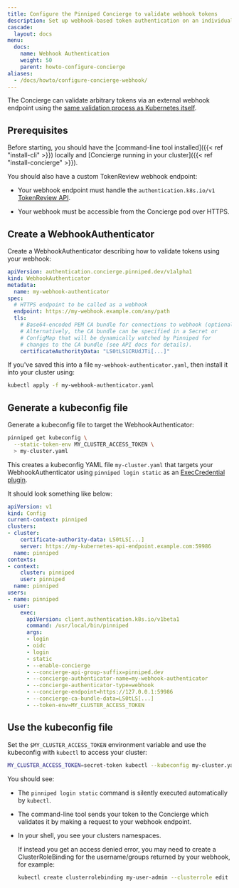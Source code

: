 ```yaml
---
title: Configure the Pinniped Concierge to validate webhook tokens
description: Set up webhook-based token authentication on an individual Kubernetes cluster.
cascade:
  layout: docs
menu:
  docs:
    name: Webhook Authentication
    weight: 50
    parent: howto-configure-concierge
aliases:
  - /docs/howto/configure-concierge-webhook/
---
```


The Concierge can validate arbitrary tokens via an external webhook endpoint using the [same validation process as Kubernetes itself](https://kubernetes.io/docs/reference/access-authn-authz/authentication/#webhook-token-authentication).

## Prerequisites

Before starting, you should have the [command-line tool installed]({{< ref "install-cli" >}}) locally and [Concierge running in your cluster]({{< ref "install-concierge" >}}).

You should also have a custom TokenReview webhook endpoint:

- Your webhook endpoint must handle the `authentication.k8s.io/v1` [TokenReview API](https://kubernetes.io/docs/reference/kubernetes-api/authentication-resources/token-review-v1/#TokenReview).

- Your webhook must be accessible from the Concierge pod over HTTPS.

## Create a WebhookAuthenticator

Create a WebhookAuthenticator describing how to validate tokens using your webhook:

```yaml
apiVersion: authentication.concierge.pinniped.dev/v1alpha1
kind: WebhookAuthenticator
metadata:
  name: my-webhook-authenticator
spec:
  # HTTPS endpoint to be called as a webhook
  endpoint: https://my-webhook.example.com/any/path
  tls:
    # Base64-encoded PEM CA bundle for connections to webhook (optional).
    # Alternatively, the CA bundle can be specified in a Secret or
    # ConfigMap that will be dynamically watched by Pinniped for
    # changes to the CA bundle (see API docs for details).
    certificateAuthorityData: "LS0tLS1CRUdJTi[...]"
```

If you've saved this into a file `my-webhook-authenticator.yaml`, then install it into your cluster using:

```sh
kubectl apply -f my-webhook-authenticator.yaml
```

## Generate a kubeconfig file

Generate a kubeconfig file to target the WebhookAuthenticator:

```sh
pinniped get kubeconfig \
  --static-token-env MY_CLUSTER_ACCESS_TOKEN \
  > my-cluster.yaml
```

This creates a kubeconfig YAML file `my-cluster.yaml` that targets your WebhookAuthenticator using `pinniped login static` as an [ExecCredential plugin](https://kubernetes.io/docs/reference/access-authn-authz/authentication/#client-go-credential-plugins).

It should look something like below:

```yaml
apiVersion: v1
kind: Config
current-context: pinniped
clusters:
- cluster:
    certificate-authority-data: LS0tLS[...]
    server: https://my-kubernetes-api-endpoint.example.com:59986
  name: pinniped
contexts:
- context:
    cluster: pinniped
    user: pinniped
  name: pinniped
users:
- name: pinniped
  user:
    exec:
      apiVersion: client.authentication.k8s.io/v1beta1
      command: /usr/local/bin/pinniped
      args:
      - login
      - oidc
      - login
      - static
      - --enable-concierge
      - --concierge-api-group-suffix=pinniped.dev
      - --concierge-authenticator-name=my-webhook-authenticator
      - --concierge-authenticator-type=webhook
      - --concierge-endpoint=https://127.0.0.1:59986
      - --concierge-ca-bundle-data=LS0tLS[...]
      - --token-env=MY_CLUSTER_ACCESS_TOKEN
```

## Use the kubeconfig file

Set the `$MY_CLUSTER_ACCESS_TOKEN` environment variable and use the kubeconfig with `kubectl` to access your cluster:

```sh
MY_CLUSTER_ACCESS_TOKEN=secret-token kubectl --kubeconfig my-cluster.yaml get namespaces
```

You should see:

- The `pinniped login static` command is silently executed automatically by `kubectl`.

- The command-line tool sends your token to the Concierge which validates it by making a request to your webhook endpoint.

- In your shell, you see your clusters namespaces.

  If instead you get an access denied error, you may need to create a ClusterRoleBinding for the username/groups returned by your webhook, for example:

  ```sh
  kubectl create clusterrolebinding my-user-admin --clusterrole edit --user my-username
  ```
